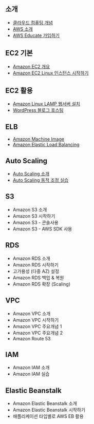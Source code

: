 
## 소개
- [클라우드 컴퓨팅 개념](docs/intro_CloudComputing.md)
- [AWS 소개](docs/intro_AWS.md)
- [AWS Educate 가입하기](docs/aws-educate-for-student.pdf)

## EC2 기본
- [Amazon EC2 개요](docs/ec2-basic.md)
- [Amazon EC2 Linux 인스턴스 시작하기](https://docs.aws.amazon.com/ko_kr/AWSEC2/latest/UserGuide/EC2_GetStarted.html)

## EC2 활용
- [Amazon Linux LAMP 웹서버 설치](https://docs.aws.amazon.com/ko_kr/AWSEC2/latest/UserGuide/install-LAMP.html)
- [WordPress 블로그 호스팅](https://docs.aws.amazon.com/ko_kr/AWSEC2/latest/UserGuide/hosting-wordpress.html)

## ELB
- [Amazon Machine Image](docs/ami.md)
- [Amazon Elastic Load Balancing](docs/elb.md)

## Auto Scaling
- [Auto Scaling 소개](docs/auto-scaling-basic.md)
- [Auto Scaling 동적 조정 실습](docs/auto-scaling-practice.md)

## S3
- Amazon S3 소개
- Amazon S3 시작하기
- Amazon S3 - 콘솔사용
- Amazon S3 - AWS SDK 사용

## RDS
- Amazon RDS 소개
- Amazon RDS 시작하기
- 고가용성 (다중 AZ) 설정
- Amazon RDS 백업 & 복원
- Amazon RDS 확장 (Scaling)

## VPC
- Amazon VPC 소개
- Amazon VPC 시작하기
- Amazon VPC 주요개념 1
- Amazon VPC 주요개념 2
- Amazon Route 53

## IAM
- Amazon IAM 소개
- Amazon IAM 실습

## Elastic Beanstalk
- Amazon Elastic Beanstalk 소개
- Amazon Elastic Beanstalk 시작하기
- 애플리케이션 타입별로 AWS EB 활용